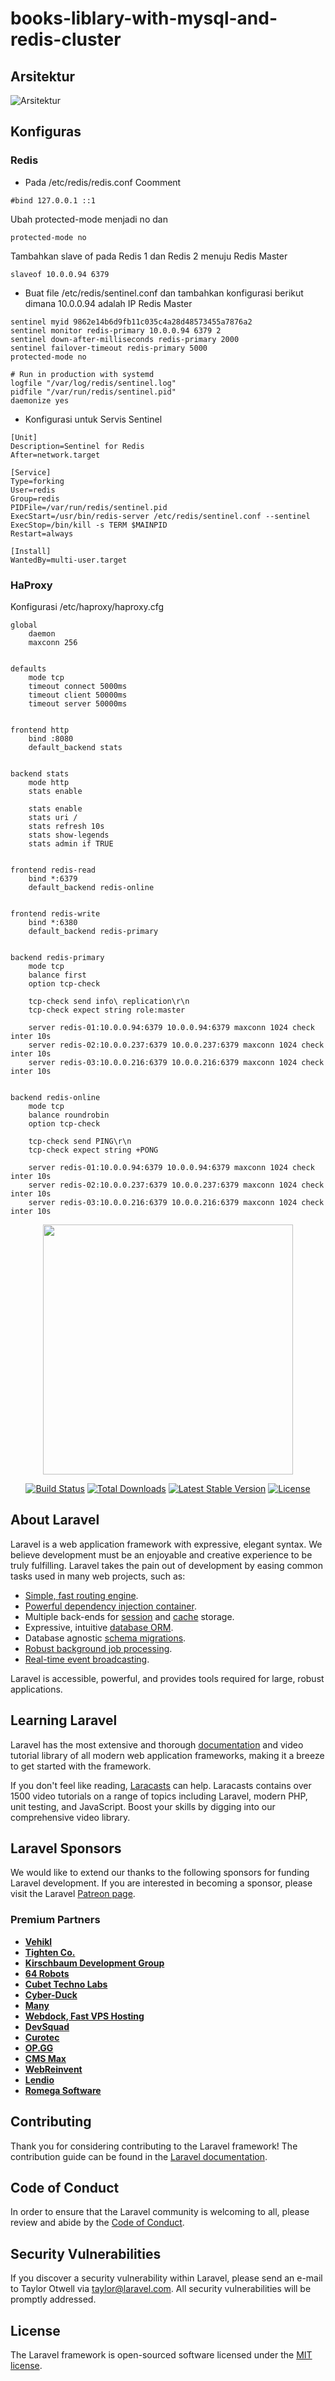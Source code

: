 
# books-liblary-with-mysql-and-redis-cluster

## Arsitektur

![Arsitektur](https://github.com/abdurrohman100/books-liblary-with-mysql-and-redis-cluster/blob/main/assets/Arsi.png)



## Konfiguras
### Redis

- Pada /etc/redis/redis.conf
Coomment
```
#bind 127.0.0.1 ::1
```

Ubah protected-mode menjadi no dan
```
protected-mode no
```

Tambahkan slave of pada Redis 1 dan Redis 2 menuju Redis Master 
```
slaveof 10.0.0.94 6379
```

- Buat file /etc/redis/sentinel.conf dan tambahkan konfigurasi berikut dimana 10.0.0.94 adalah IP Redis Master

```
sentinel myid 9862e14b6d9fb11c035c4a28d48573455a7876a2
sentinel monitor redis-primary 10.0.0.94 6379 2
sentinel down-after-milliseconds redis-primary 2000
sentinel failover-timeout redis-primary 5000
protected-mode no

# Run in production with systemd
logfile "/var/log/redis/sentinel.log"
pidfile "/var/run/redis/sentinel.pid"
daemonize yes
```

- Konfigurasi untuk Servis Sentinel
```
[Unit]
Description=Sentinel for Redis
After=network.target

[Service]
Type=forking
User=redis
Group=redis
PIDFile=/var/run/redis/sentinel.pid
ExecStart=/usr/bin/redis-server /etc/redis/sentinel.conf --sentinel
ExecStop=/bin/kill -s TERM $MAINPID
Restart=always

[Install]
WantedBy=multi-user.target
```

### HaProxy

Konfigurasi /etc/haproxy/haproxy.cfg

```
global
	daemon
	maxconn 256


defaults
	mode tcp
	timeout connect 5000ms
	timeout client 50000ms
	timeout server 50000ms


frontend http
	bind :8080
	default_backend stats


backend stats
	mode http
	stats enable

	stats enable
	stats uri /
	stats refresh 10s
	stats show-legends
	stats admin if TRUE


frontend redis-read
    bind *:6379
    default_backend redis-online


frontend redis-write
	bind *:6380
	default_backend redis-primary


backend redis-primary
	mode tcp
	balance first
	option tcp-check

	tcp-check send info\ replication\r\n
	tcp-check expect string role:master

	server redis-01:10.0.0.94:6379 10.0.0.94:6379 maxconn 1024 check inter 10s
	server redis-02:10.0.0.237:6379 10.0.0.237:6379 maxconn 1024 check inter 10s
	server redis-03:10.0.0.216:6379 10.0.0.216:6379 maxconn 1024 check inter 10s


backend redis-online
	mode tcp
	balance roundrobin
	option tcp-check

	tcp-check send PING\r\n
	tcp-check expect string +PONG

	server redis-01:10.0.0.94:6379 10.0.0.94:6379 maxconn 1024 check inter 10s
	server redis-02:10.0.0.237:6379 10.0.0.237:6379 maxconn 1024 check inter 10s
	server redis-03:10.0.0.216:6379 10.0.0.216:6379 maxconn 1024 check inter 10s
```




<p align="center"><a href="https://laravel.com" target="_blank"><img src="https://raw.githubusercontent.com/laravel/art/master/logo-lockup/5%20SVG/2%20CMYK/1%20Full%20Color/laravel-logolockup-cmyk-red.svg" width="400"></a></p>

<p align="center">
<a href="https://travis-ci.org/laravel/framework"><img src="https://travis-ci.org/laravel/framework.svg" alt="Build Status"></a>
<a href="https://packagist.org/packages/laravel/framework"><img src="https://img.shields.io/packagist/dt/laravel/framework" alt="Total Downloads"></a>
<a href="https://packagist.org/packages/laravel/framework"><img src="https://img.shields.io/packagist/v/laravel/framework" alt="Latest Stable Version"></a>
<a href="https://packagist.org/packages/laravel/framework"><img src="https://img.shields.io/packagist/l/laravel/framework" alt="License"></a>
</p>

## About Laravel

Laravel is a web application framework with expressive, elegant syntax. We believe development must be an enjoyable and creative experience to be truly fulfilling. Laravel takes the pain out of development by easing common tasks used in many web projects, such as:

- [Simple, fast routing engine](https://laravel.com/docs/routing).
- [Powerful dependency injection container](https://laravel.com/docs/container).
- Multiple back-ends for [session](https://laravel.com/docs/session) and [cache](https://laravel.com/docs/cache) storage.
- Expressive, intuitive [database ORM](https://laravel.com/docs/eloquent).
- Database agnostic [schema migrations](https://laravel.com/docs/migrations).
- [Robust background job processing](https://laravel.com/docs/queues).
- [Real-time event broadcasting](https://laravel.com/docs/broadcasting).

Laravel is accessible, powerful, and provides tools required for large, robust applications.

## Learning Laravel

Laravel has the most extensive and thorough [documentation](https://laravel.com/docs) and video tutorial library of all modern web application frameworks, making it a breeze to get started with the framework.

If you don't feel like reading, [Laracasts](https://laracasts.com) can help. Laracasts contains over 1500 video tutorials on a range of topics including Laravel, modern PHP, unit testing, and JavaScript. Boost your skills by digging into our comprehensive video library.

## Laravel Sponsors

We would like to extend our thanks to the following sponsors for funding Laravel development. If you are interested in becoming a sponsor, please visit the Laravel [Patreon page](https://patreon.com/taylorotwell).

### Premium Partners

- **[Vehikl](https://vehikl.com/)**
- **[Tighten Co.](https://tighten.co)**
- **[Kirschbaum Development Group](https://kirschbaumdevelopment.com)**
- **[64 Robots](https://64robots.com)**
- **[Cubet Techno Labs](https://cubettech.com)**
- **[Cyber-Duck](https://cyber-duck.co.uk)**
- **[Many](https://www.many.co.uk)**
- **[Webdock, Fast VPS Hosting](https://www.webdock.io/en)**
- **[DevSquad](https://devsquad.com)**
- **[Curotec](https://www.curotec.com/services/technologies/laravel/)**
- **[OP.GG](https://op.gg)**
- **[CMS Max](https://www.cmsmax.com/)**
- **[WebReinvent](https://webreinvent.com/?utm_source=laravel&utm_medium=github&utm_campaign=patreon-sponsors)**
- **[Lendio](https://lendio.com)**
- **[Romega Software](https://romegasoftware.com)**

## Contributing

Thank you for considering contributing to the Laravel framework! The contribution guide can be found in the [Laravel documentation](https://laravel.com/docs/contributions).

## Code of Conduct

In order to ensure that the Laravel community is welcoming to all, please review and abide by the [Code of Conduct](https://laravel.com/docs/contributions#code-of-conduct).

## Security Vulnerabilities

If you discover a security vulnerability within Laravel, please send an e-mail to Taylor Otwell via [taylor@laravel.com](mailto:taylor@laravel.com). All security vulnerabilities will be promptly addressed.

## License

The Laravel framework is open-sourced software licensed under the [MIT license](https://opensource.org/licenses/MIT).


